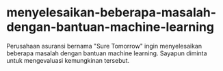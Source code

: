 # menyelesaikan-beberapa-masalah-dengan-bantuan-machine-learning
Perusahaan asuransi bernama "Sure Tomorrow" ingin menyelesaikan beberapa masalah dengan bantuan machine learning. Sayapun diminta untuk mengevaluasi kemungkinan tersebut.
